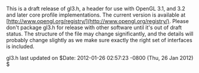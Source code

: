 This is a draft release of gl3.h, a header for use with OpenGL 3.1, and
3.2 and later core profile implementations. The current version is
available at [http://www.opengl.org/registry/](http://www.opengl.org/registry/). Please don't package
gl3.h for release with other software until it's out of draft status.
The structure of the file may change significantly, and the details
will probably change slightly as we make sure exactly the right set
of interfaces is included.

gl3.h last updated on $Date: 2012-01-26 02:57:23 -0800 (Thu, 26 Jan 2012) $
